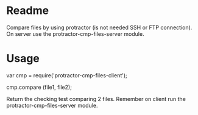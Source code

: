 # Readme

Compare files by using protractor (is not needed SSH or FTP connection). On server use the protractor-cmp-files-server module.

# Usage

var cmp = require('protractor-cmp-files-client');

cmp.compare (file1, file2);

Return the checking test comparing 2 files. Remember on client run the protractor-cmp-files-server module.
